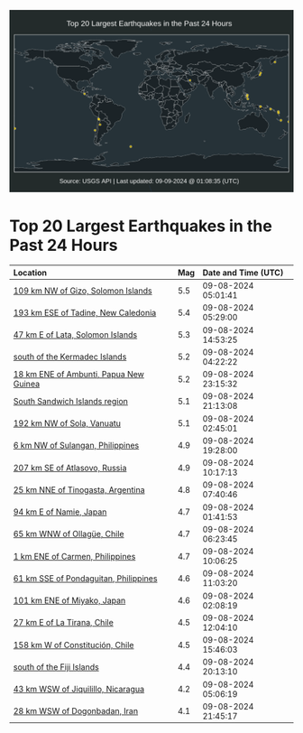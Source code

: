 ![Map](./map.png)

# Top 20 Largest Earthquakes in the Past 24 Hours

| Location | Mag | Date and Time (UTC) |
|:---|:---|:---|
| [109 km NW of Gizo, Solomon Islands](https://earthquake.usgs.gov/earthquakes/eventpage/us6000nqf4) | 5.5 | 09-08-2024 05:01:41 |
| [193 km ESE of Tadine, New Caledonia](https://earthquake.usgs.gov/earthquakes/eventpage/us6000nqf8) | 5.4 | 09-08-2024 05:29:00 |
| [47 km E of Lata, Solomon Islands](https://earthquake.usgs.gov/earthquakes/eventpage/us6000nqh7) | 5.3 | 09-08-2024 14:53:25 |
| [south of the Kermadec Islands](https://earthquake.usgs.gov/earthquakes/eventpage/us6000nqeu) | 5.2 | 09-08-2024 04:22:22 |
| [18 km ENE of Ambunti, Papua New Guinea](https://earthquake.usgs.gov/earthquakes/eventpage/us6000nqja) | 5.2 | 09-08-2024 23:15:32 |
| [South Sandwich Islands region](https://earthquake.usgs.gov/earthquakes/eventpage/us6000nqim) | 5.1 | 09-08-2024 21:13:08 |
| [192 km NW of Sola, Vanuatu](https://earthquake.usgs.gov/earthquakes/eventpage/us6000nqej) | 5.1 | 09-08-2024 02:45:01 |
| [6 km NW of Sulangan, Philippines](https://earthquake.usgs.gov/earthquakes/eventpage/us6000nqi6) | 4.9 | 09-08-2024 19:28:00 |
| [207 km SE of Atlasovo, Russia](https://earthquake.usgs.gov/earthquakes/eventpage/us6000nqg6) | 4.9 | 09-08-2024 10:17:13 |
| [25 km NNE of Tinogasta, Argentina](https://earthquake.usgs.gov/earthquakes/eventpage/us6000nqfn) | 4.8 | 09-08-2024 07:40:46 |
| [94 km E of Namie, Japan](https://earthquake.usgs.gov/earthquakes/eventpage/us6000nqe1) | 4.7 | 09-08-2024 01:41:53 |
| [65 km WNW of Ollagüe, Chile](https://earthquake.usgs.gov/earthquakes/eventpage/us6000nqfe) | 4.7 | 09-08-2024 06:23:45 |
| [1 km ENE of Carmen, Philippines](https://earthquake.usgs.gov/earthquakes/eventpage/us6000nqg3) | 4.7 | 09-08-2024 10:06:25 |
| [61 km SSE of Pondaguitan, Philippines](https://earthquake.usgs.gov/earthquakes/eventpage/us6000nqgd) | 4.6 | 09-08-2024 11:03:20 |
| [101 km ENE of Miyako, Japan](https://earthquake.usgs.gov/earthquakes/eventpage/us6000nqe8) | 4.6 | 09-08-2024 02:08:19 |
| [27 km E of La Tirana, Chile](https://earthquake.usgs.gov/earthquakes/eventpage/us6000nqgi) | 4.5 | 09-08-2024 12:04:10 |
| [158 km W of Constitución, Chile](https://earthquake.usgs.gov/earthquakes/eventpage/us6000nqhc) | 4.5 | 09-08-2024 15:46:03 |
| [south of the Fiji Islands](https://earthquake.usgs.gov/earthquakes/eventpage/us6000nqid) | 4.4 | 09-08-2024 20:13:10 |
| [43 km WSW of Jiquilillo, Nicaragua](https://earthquake.usgs.gov/earthquakes/eventpage/us6000nqf5) | 4.2 | 09-08-2024 05:06:19 |
| [28 km WSW of Dogonbadan, Iran](https://earthquake.usgs.gov/earthquakes/eventpage/us6000nqiw) | 4.1 | 09-08-2024 21:45:17 |
